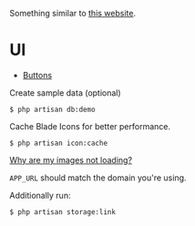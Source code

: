 
Something similar to [this website](https://www.theitalianexperiment.com/stories/chicken-little).

# UI
- [Buttons](https://getcssscan.com/css-buttons-examples)



Create sample data (optional)

    $ php artisan db:demo


Cache Blade Icons for better performance.

    $ php artisan icon:cache


[Why are my images not loading?](https://filamentphp.com/community/danharrin-file-previews-not-loading)

`APP_URL` should match the domain you're using.

Additionally run:

    $ php artisan storage:link
